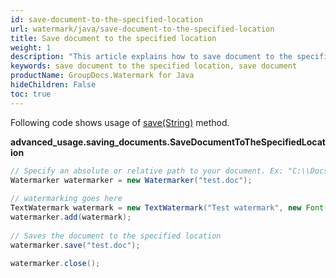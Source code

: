 ```yaml
---
id: save-document-to-the-specified-location
url: watermark/java/save-document-to-the-specified-location
title: Save document to the specified location
weight: 1
description: "This article explains how to save document to the specified location while using GroupDocs. Watermarks Java API."
keywords: save document to the specified location, save document
productName: GroupDocs.Watermark for Java
hideChildren: False
toc: true
---
```

Following code shows usage of [save(String)](https://reference.groupdocs.com/watermark/java/com.groupdocs.watermark/Watermarker#save(java.lang.String)) method.

**advanced\_usage.saving\_documents.SaveDocumentToTheSpecifiedLocation**

```java
// Specify an absolute or relative path to your document. Ex: "C:\\Docs\\test.doc"
Watermarker watermarker = new Watermarker("test.doc");                                  
                                                                                                 
// watermarking goes here                                                                        
TextWatermark watermark = new TextWatermark("Test watermark", new Font("Arial", 12));            
watermarker.add(watermark);                                                                      
                                                                                                 
// Saves the document to the specified location                                                  
watermarker.save("test.doc");                                                          
                                                                                                 
watermarker.close();                                                                             
```

